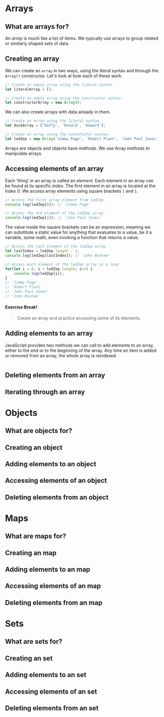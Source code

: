 # Arrays

## What are arrays for?

An *array* is much like a list of items. We typically use arrays to group related or similarly shaped sets of data.

## Creating an array

We can create an `array` in two ways, using the literal syntax and through the `Array()` constructor. Let's look at how each of these work.

```javascript
// Create an empty array using the literal syntax.
let literalArray = [];

// Create an empty array using the constructor syntax.
let constructorArray = new Array();
```

We can also create arrays with data already in them.

```javascript
// Create an array using the literal syntax.
let duckArray = ['Daffy', 'Donald', 'Howard'];

// Create an array using the constructor syntax.
let ledZep = new Array('Jimmy Page', 'Robert Plant', 'John Paul Jones', 'John Bonham');
```

Arrays are objects and objects have methods. We use Array methods to manipulate arrays.



## Accessing elements of an array

Each 'thing' in an array is called an *element*. Each element in an array can be found at its specific *index*. The first element in an array is located at the index 0. We access array elements using square brackets `[` and `]`.

```javascript
// Access the first array element from ledZep.
console.log(ledZep[0]); // 'Jimmy Page'

// Access the 3rd element of the ledZep array.
console.log(ledZep[2]); // 'John Paul Jones'
```

The value inside the square brackets can be an expression, meaning we can substitute a static value for anything that evaluates to a value, be it a variable, some math, even invoking a function that returns a value.

```javascript
// Access the last element of the ledZep array
let lastIndex = ledZep.length - 1;
console.log(ledZep[lastIndex]); // 'John Bonham'

// Access each element of the ledZep array in a loop
for(let i = 0; i < ledZep.length; i++) {
    console.log(ledZep[i]);
}
// 'Jimmy Page'
// 'Robert Plant'
// 'John Paul Jones'
// 'John Bonham'
```

#### Exercise Break!

> Create an array and practice accessing some of its elements.

## Adding elements to an array

JavaScript provides two methods we can call to add elements to an array, either to the end or to the beginning of the array. Any time an item is added or removed from an array, the whole array is reindexed.

```javascript

```

## Deleting elements from an array

## Iterating through an array

# Objects

## What are objects for?

## Creating an object

## Adding elements to an object

## Accessing elements of an object

## Deleting elements from an object

# Maps

## What are maps for?

## Creating an map

## Adding elements to an map

## Accessing elements of an map

## Deleting elements from an map

# Sets

## What are sets for?

## Creating an set

## Adding elements to an set

## Accessing elements of an set

## Deleting elements from an set

